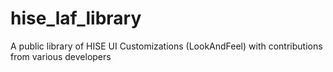 # hise_laf_library
A public library of HISE UI Customizations (LookAndFeel) with contributions from various developers
